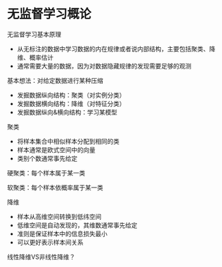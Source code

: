 # 无监督学习概论

无监督学习基本原理

- 从无标注的数据中学习数据的内在规律或者说内部结构，主要包括聚类、降维、概率估计
- 通常需要大量的数据，因为对数据隐藏规律的发现需要足够的观测



基本想法：对给定数据进行某种压缩

- 发掘数据纵向结构：聚类（对实例分类）
- 发掘数据横向结构：降维（对特征分类）
- 发掘数据纵向&横向结构：学习某模型



聚类

- 将样本集合中相似样本分配到相同的类
- 样本通常是欧式空间中的向量
- 类别个数通常事先给定



硬聚类：每个样本属于某一类

软聚类：每个样本依概率属于某一类



降维

- 样本从高维空间转换到低纬空间
- 低维空间是自动发现的，其维数通常事先给定
- 准则是保证样本中的信息损失最小
- 可以更好表示样本间关系



线性降维VS非线性降维？



